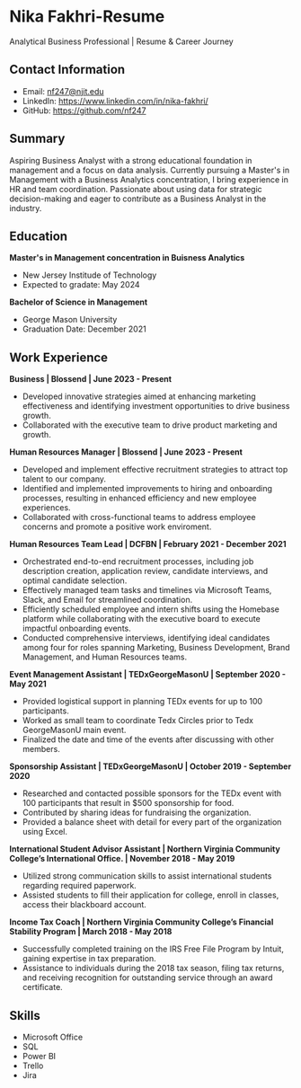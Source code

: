 # Nika Fakhri-Resume
Analytical Business Professional | Resume &amp; Career Journey

## Contact Information
- Email: nf247@njit.edu
- LinkedIn: https://www.linkedin.com/in/nika-fakhri/
- GitHub: https://github.com/nf247

## Summary
Aspiring Business Analyst with a strong educational foundation in management and a focus on data analysis. Currently pursuing a Master's in Management with a Business Analytics concentration, I bring experience in HR and team coordination. Passionate about using data for strategic decision-making and eager to contribute as a Business Analyst in the industry.

## Education
**Master's in Management concentration in Buisness Analytics**
- New Jersey Institude of Technology
- Expected to gradate: May 2024

**Bachelor of Science in Management**
- George Mason University
- Graduation Date: December 2021

## Work Experience
**Business  | Blossend | June 2023 - Present**
- Developed innovative strategies aimed at enhancing marketing effectiveness and identifying investment opportunities to drive business growth.
- Collaborated with the executive team to drive product marketing and growth.

**Human Resources Manager  | Blossend | June 2023 - Present**
- Developed and implement effective recruitment strategies to attract top talent to our company.
- Identified and implemented improvements to hiring and onboarding processes, resulting in enhanced efficiency and new employee experiences.
- Collaborated with cross-functional teams to address employee concerns and promote a positive work enviroment.

**Human Resources Team Lead  | DCFBN | February 2021 - December 2021**
- Orchestrated end-to-end recruitment processes, including job description creation, application review, candidate interviews, and optimal candidate selection.
- Effectively managed team tasks and timelines via Microsoft Teams, Slack, and Email for streamlined coordination.
- Efficiently scheduled employee and intern shifts using the Homebase platform while collaborating with the executive board to execute impactful onboarding events.
- Conducted comprehensive interviews, identifying ideal candidates among four for roles spanning Marketing, Business Development, Brand Management, and Human Resources teams.

**Event Management Assistant  | TEDxGeorgeMasonU | September 2020 - May 2021**
- Provided logistical support in planning TEDx events for up to 100 participants.
- Worked as small team to coordinate Tedx Circles prior to Tedx GeorgeMasonU main event.
- Finalized the date and time of the events after discussing with other members.

**Sponsorship Assistant  | TEDxGeorgeMasonU | October 2019 - September 2020**
- Researched and contacted possible sponsors for the TEDx event with 100 participants that result in $500 sponsorship for food.
- Contributed by sharing ideas for fundraising the organization.
- Provided a balance sheet with detail for every part of the organization using Excel.

**International Student Advisor Assistant  | Northern Virginia Community College’s International Office. | November 2018 - May 2019**
- Utilized strong communication skills to assist international students regarding required paperwork.
- Assisted students to fill their application for college, enroll in classes, access their blackboard account.

**Income Tax Coach  | Northern Virginia Community College’s Financial Stability Program | March 2018 - May 2018**
- Successfully completed training on the IRS Free File Program by Intuit, gaining expertise in tax preparation.
- Assistance to individuals during the 2018 tax season, filing tax returns, and receiving recognition for outstanding service through an award certificate.

## Skills
- Microsoft Office
- SQL
- Power BI
- Trello
- Jira
